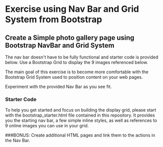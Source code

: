 # Exercise using Nav Bar and Grid System from Bootstrap

## Create a Simple photo gallery page using Bootstrap NavBar and Grid System
The nav bar doesn't have to be fully functional and starter code is provided below. Use a Bootstrap Grid to display the 9 images referenced below. 

The main goal of this exercise is to become more comfortable with the Bootstrap Grid System used to position content on your web pages.

Experiment with the provided Nav Bar as you see fit.

### Starter Code
To help you get started and focus on building the display grid, please start with the bootstrap_starter.html file contained in this repository. It provides you the starting nav bar, a few simple inline styles, as well as references to 9 online images you can use in your grid.

###BONUS: Create additional HTML pages and link them to the actions in the Nav Bar.


